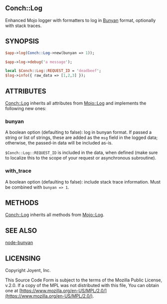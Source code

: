 ## Conch::Log

Enhanced Mojo logger with formatters to log in
[Bunyan](https://github.com/trentm/node-bunyan) format, optionally with stack traces.

## SYNOPSIS

```perl
$app->log(Conch::Log->new(bunyan => 1));

$app->log->debug('a message');

local $Conch::Log::REQUEST_ID = 'deadbeef';
$log->info({ raw_data => [1,2,3] });
```

## ATTRIBUTES

[Conch::Log](../modules/Conch%3A%3ALog) inherits all attributes from [Mojo::Log](https://metacpan.org/pod/Mojo%3A%3ALog) and implements the
following new ones:

### bunyan

A boolean option (defaulting to false): log in bunyan format. If passed a string or list of
strings, these are added as the `msg` field in the logged data; otherwise, the passed-in data
will be included as-is.

`$Conch::Log::REQUEST_ID` is included in the data, when defined (make sure to localize this to
the scope of your request or asynchronous subroutine).

### with\_trace

A boolean option (defaulting to false): include stack trace information. Must be combined with
`bunyan => 1`.

## METHODS

[Conch::Log](../modules/Conch%3A%3ALog) inherits all methods from [Mojo::Log](https://metacpan.org/pod/Mojo%3A%3ALog).

## SEE ALSO

[node-bunyan](https://github.com/trentm/node-bunyan/)

## LICENSING

Copyright Joyent, Inc.

This Source Code Form is subject to the terms of the Mozilla Public License,
v.2.0. If a copy of the MPL was not distributed with this file, You can obtain
one at [https://www.mozilla.org/en-US/MPL/2.0/](https://www.mozilla.org/en-US/MPL/2.0/).
